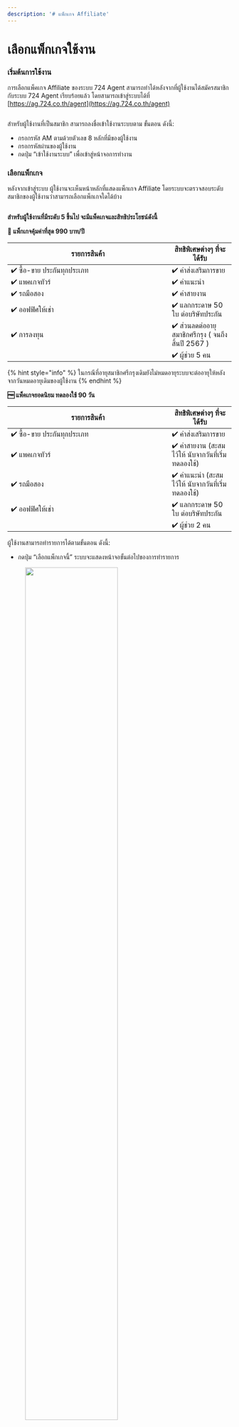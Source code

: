 ```yaml
---
description: '# แพ็กเกจ Affiliate'
---
```


# เลือกแพ็กเกจใช้งาน

### เริ่มต้นการใช้งาน

การเลือกแพ็คเกจ Affiliate ของระบบ 724 Agent สามารถทำได้หลังจากที่ผู้ใช้งานได้สมัครสมาชิกกับระบบ 724 Agent เรียบร้อยแล้ว โดยสามารถเข้าสู่ระบบได้ที่ [https://ag.724.co.th/agent](https://ag.724.co.th/agent)

<figure><img src="https://drive.google.com/uc?export=view&#x26;id=1r55K_m6SRlUwGdAQy36caxSJpDP_uJjy" alt=""><figcaption></figcaption></figure>

สำหรับผู้ใช้งานที่เป็นสมาชิก สามารถลงชื่อเข้าใช้งานระบบตาม ขั้นตอน ดังนี้:

* กรอกรหัส AM ตามด้วยตัวเลข 8 หลักที่มีของผู้ใช้งาน
* กรอกรหัสผ่านของผู้ใช้งาน
* กดปุ่ม “เข้าใช้งานระบบ” เพื่อเข้าสู่หน้าจอการทำงาน

### เลือกแพ็กเกจ

หลังจากเข้าสู่ระบบ ผู้ใช้งานจะเห็นหน้าหลักที่แสดงแพ็กเกจ Affiliate โดยระบบจะตรวจสอบระดับสมาชิกของผู้ใช้งานว่าสามารถเลือกแพ็กเกจใดได้บ้าง

<figure><img src="https://drive.google.com/uc?export=view&#x26;id=1FC8E-BWhBVOKYRxfpGshWDYbKWG7cg00" alt=""><figcaption></figcaption></figure>

**สำหรับผู้ใช้งานที่มีระดับ 5 ขึ้นไป จะมีแพ็คเกจและสิทธิประโยชน์ดังนี้**

**🥇 แพ็กเกจคุ้มค่าที่สุด 990 บาท/ปี**


<table data-full-width="false">
  <thead>
    <tr>
      <th width="346" align="center">รายการสินค้า</th>
      <th align="center">สิทธิพิเศษต่างๆ ที่จะได้รับ</th>
    </tr>
  </thead>
  <tbody>
    <tr>
      <td align="left">✔ ซื้อ-ขาย ประกันทุกประเภท</td>
      <td align="left">✔ ค่าส่งเสริมการขาย</td>
    </tr>
    <tr>
      <td align="left">✔ แพคเกจทัวร์</td>
      <td align="left">✔ ค่าแนะนำ</td>
    </tr>
    <tr>
      <td align="left">✔ รถมือสอง</td>
      <td align="left">✔ ค่าสายงาน</td>
    </tr>
    <tr>
      <td align="left">✔ ออฟฟิศให้เช่า</td>
      <td align="left">✔ แลกกระดาษ 50 ใบ ต่อบริษัทประกัน</td>
    </tr>
    <tr>
      <td align="left">✔ การลงทุน</td>
      <td align="left">✔ ส่วนลดต่ออายุสมาชิกศรีกรุง ( จนถึงสิ้นปี 2567 )</td>
    </tr>
    <tr>
      <td align="left"></td>
      <td align="left">✔ ผู้ช่วย 5 คน</td>
    </tr>
  </tbody>
</table>

{% hint style="info" %}
ในกรณีที่อายุสมาชิกศรีกรุงเดิมยังไม่หมดอายุระบบจะต่ออายุให้หลังจากวันหมดอายุเดิมของผู้ใช้งาน
{% endhint %}

**🆓 แพ็คเกจยอดนิยม ทดลองใช้ 90 วัน**

<table data-full-width="false">
  <thead>
    <tr>
      <th width="346" align="center">รายการสินค้า</th>
      <th align="center">สิทธิพิเศษต่างๆ ที่จะได้รับ</th>
    </tr>
  </thead>
  <tbody>
    <tr>
      <td align="left">✔ ซื้อ-ขาย ประกันทุกประเภท</td>
      <td align="left">✔ ค่าส่งเสริมการขาย</td>
    </tr>
    <tr>
      <td align="left">✔ แพคเกจทัวร์</td>
      <td align="left">✔ ค่าสายงาน (สะสมไว้ให้ นับจากวันที่เริ่มทดลองใช้)</td>
    </tr>
    <tr>
      <td align="left">✔ รถมือสอง</td>
      <td align="left">✔ ค่าแนะนำ (สะสมไว้ให้ นับจากวันที่เริ่มทดลองใช้)</td>
    </tr>
    <tr>
      <td align="left">✔ ออฟฟิศให้เช่า</td>
      <td align="left">✔ แลกกระดาษ 50 ใบ ต่อบริษัทประกัน</td>
    </tr>
    <tr>
      <td align="left"></td>
      <td align="left">✔ ผู้ช่วย 2 คน</td>
    </tr>
  </tbody>
</table>


ผู้ใช้งานสามารถทำรายการได้ตามขั้นตอน ดังนี้:

* กดปุ่ม “เลือกแพ็กเกจนี้” ระบบจะแสดงหน้าจอขั้นต่อไปของการทำรายการ

<figure>
    <img src="https://drive.google.com/uc?export=view&id=1fjX3daRaVuEWplSyKtuSm8ZlJhI_a4bo" alt="" style="width: 70%; max-width: 300px;">
    <figcaption></figcaption>
</figure>

ในกรณีที่ผู้ใช้งานเริ่มต้นการใช้งานโดยเลือกแพ็คเกจทดลองใช้ 90 วัน ระบบจะแสดงหน้าจอต่อไปให้ทำรายการ

<figure>
    <img src="https://drive.google.com/uc?export=view&id=1U_f3ZRxerZCoXSdiznnN7s0l0Ed-TpfT" alt="" style="width: 70%; max-width: 300px;">
    <figcaption></figcaption>
</figure>

ผู้ใช้งานจำเป็นต้องกดปุ่ม "ชำระเงินค่าแพ็คเกจ" แต่ไม่ต้องชำระเงิน เพราะเป็นแพ็คเกจทดลองใช้

<figure>
    <img src="https://drive.google.com/uc?export=view&id=1CjyKfpX-8ZQrGVvtXOjrvkW5Ta1CDfPo" alt="" style="width: 70%; max-width: 300px;">
    <figcaption></figcaption>
</figure>

ในกรณีที่ผู้ใช้งานเริ่มต้นการใช้งานโดยเลือกแพ็คเกจ 990/ปี ระบบจะแสดงหน้าจอต่อไปให้ทำรายการ



### เพิ่มความคุ้มครอง (ต่ออายุสมาชิกศรีกรุง)

ประกันอุบัติเหตุส่วนบุคคล (PA) จะแสดงข้อมูลเบื้องต้นตามแพ็กเกจในช่วงโปรโมชั่น หากผู้ใช้งานต้องการเลือกแผนที่มีความคุ้มครองสูงขึ้นหรือค่ารักษาพยาบาลเพิ่มเติม สามารถทำได้โดยทำตามขั้นตอนดังนี้:

* กดปุ่ม "เปลี่ยนความคุ้มครอง" ระบบจะแสดงหน้าต่างให้เลือกความคุ้มครองเพิ่มเติม

<figure><img src="https://drive.google.com/uc?export=view&#x26;id=1P6ofozQ4Xac9asIP0U4pqJ_am6jqp1yT" alt=""><figcaption></figcaption></figure>

* กดปุ่ม "เลือกแผนนี้" ตรงแผนที่ต้องการ

<figure><img src="https://drive.google.com/uc?export=view&#x26;id=1kehzAyKbCUgMfstSBXGfKWTPRvACLcMh" alt=""><figcaption></figcaption></figure>

หลังจากนั้น ระบบจะแสดงหน้าชำระเงินพร้อมรายละเอียดทั้งหมดที่ต้องชำระ สำหรับผู้ใช้งานที่มีอายุสมาชิกศรีกรุงเหลือมากกว่า 90 วัน นับจากวันที่ทำรายการ สามารถคลิกเลือกให้เจ้าหน้าที่โทรตามส่วนต่างค่าเบี้ย PA เพิ่มก่อนวันหมดอายุได้

<figure><img src="https://drive.google.com/uc?export=view&#x26;id=1QpsN5Iv1sDkYiWb6RRvuC1QEXmGToMx8" alt=""><figcaption></figcaption></figure>

หลังจากที่ผู้ใช้งานเลือกเงื่อนไขให้เจ้าหน้าที่โทรติดตามส่วนต่างค่าเบี้ย PA ก่อนวันหมดอายุ ระบบจะทำการประมวลผลและแสดงยอดเงินที่ต้องชำระเพิ่มเติม ณ วันที่เจ้าหน้าโทรติดต่อกลับไปหาผู้ใช้งาน

<figure><img src="https://drive.google.com/uc?export=view&#x26;id=1r8yAe-kiMcXBOZ2u-RJJYgbXd3kXdCWs" alt=""><figcaption></figcaption></figure>

### ชำระค่าแพ็กเกจ

<figure><img src="https://drive.google.com/uc?export=view&#x26;id=1z7Ec2hTs93TcQReFH-OLdKDM2KlhPAKV" alt=""><figcaption></figcaption></figure>

**สำหรับผู้ใช้งานที่มีเงินคงค้างในระบบ จะแสดงข้อมูลเพิ่มเติมดังนี้**

<figure><img src="https://drive.google.com/uc?export=view&#x26;id=1BTr3-s-Y0lB9x1ZRM64WsRnIqAdDC4Lc" alt=""><figcaption></figcaption></figure>

ผู้ใช้งานสามารถทำรายการได้ตามขั้นตอน ดังนี้:

* กดปุ่ม “ชำระค่าแพ็กเกจ” ระบบจะแสดงหน้าจอขั้นต่อไปของการทำรายการ
* ระบบแสดงหน้าจอให้ชำระเงินด้วย QR Code ผู้สมัครสามารถบันทึกข้อมูล QR Code เพื่อไปเปิดในแอปพลิเคชันของธนาคารได้ ในกรณีที่ใช้สมาร์ทโฟนในการสมัคร หากผู้ใช้งานใช้อุปกรณ์อื่น ๆ ก็สามารถนำสมาร์ทโฟนที่มีแอปพลิเคชันของธนาคารแสกนที่หน้าจอได้ทันที

{% hint style="info" %}
หากผู้ใช้งานมีเงินคงค้าง ระบบจะหักค่าสมาชิก Affiliate จากยอดเงินคงค้างดังกล่าว และผู้ใช้งานต้องชำระเงินที่เหลือจากยอดเงินคงค้าง ในกรณีที่ยอดเงินคงค้างมากกว่าค่าแพ็กเกจ ระบบจะคืนยอดเงินคงค้างส่วนที่เหลือให้ตามขั้นตอนของการดำเนินการปกติ
{% endhint %}

<figure><img src="https://drive.google.com/uc?export=view&#x26;id=1hIclxhltcoYrQsPe7ppXE02ecp190Vit" alt=""><figcaption></figcaption></figure>

### สมัครแพ็กเกจสำเร็จ

หลังจากที่การชำระเงินเสร็จสมบูรณ์แล้ว ระบบจะแสดงหน้าจอที่ยืนยันการชำระเงินเรียบร้อย

<figure><img src="https://drive.google.com/uc?export=view&#x26;id=1SPq6xMiUIGhlgGM7_9HByZ3OKgKi0Ilx" alt=""><figcaption></figcaption></figure>

ผู้ใช้งานสามารถตรวจสอบข้อมูลการใช้งานแพ็คเกจและวันที่หมดอายุได้ที่หน้าหลักของระบบ

<figure><img src="https://drive.google.com/uc?export=view&#x26;id=1GDwt8zStAOaR6QZlIJMJ84JiLSpblx5k" alt=""><figcaption></figcaption></figure>
